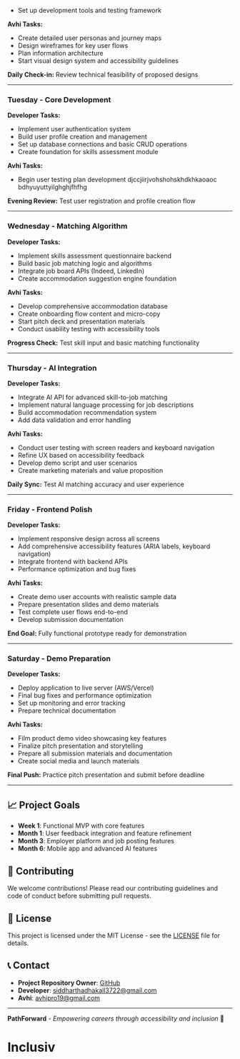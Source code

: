 - Set up development tools and testing framework

**Avhi Tasks:**
- Create detailed user personas and journey maps
- Design wireframes for key user flows
- Plan information architecture
- Start visual design system and accessibility guidelines

**Daily Check-in:** Review technical feasibility of proposed designs

---

### **Tuesday - Core Development**
**Developer Tasks:**
- Implement user authentication system
- Build user profile creation and management
- Set up database connections and basic CRUD operations
- Create foundation for skills assessment module

**Avhi Tasks:**
- Begin user testing plan development
djccjiirjvohshohskhdkhkaoaoc bdhyuyuttyilghghjfhfhg

**Evening Review:** Test user registration and profile creation flow

---

### **Wednesday - Matching Algorithm**
**Developer Tasks:**
- Implement skills assessment questionnaire backend
- Build basic job matching logic and algorithms
- Integrate job board APIs (Indeed, LinkedIn)
- Create accommodation suggestion engine foundation

**Avhi Tasks:**
- Develop comprehensive accommodation database
- Create onboarding flow content and micro-copy
- Start pitch deck and presentation materials
- Conduct usability testing with accessibility tools

**Progress Check:** Test skill input and basic matching functionality

---

### **Thursday - AI Integration**
**Developer Tasks:**
- Integrate AI API for advanced skill-to-job matching
- Implement natural language processing for job descriptions
- Build accommodation recommendation system
- Add data validation and error handling

**Avhi Tasks:**
- Conduct user testing with screen readers and keyboard navigation
- Refine UX based on accessibility feedback
- Develop demo script and user scenarios
- Create marketing materials and value proposition

**Daily Sync:** Test AI matching accuracy and user experience

---

### **Friday - Frontend Polish**
**Developer Tasks:**
- Implement responsive design across all screens
- Add comprehensive accessibility features (ARIA labels, keyboard navigation)
- Integrate frontend with backend APIs
- Performance optimization and bug fixes

**Avhi Tasks:**
- Create demo user accounts with realistic sample data
- Prepare presentation slides and demo materials
- Test complete user flows end-to-end
- Develop submission documentation

**End Goal:** Fully functional prototype ready for demonstration

---

### **Saturday - Demo Preparation**
**Developer Tasks:**
- Deploy application to live server (AWS/Vercel)
- Final bug fixes and performance optimization
- Set up monitoring and error tracking
- Prepare technical documentation

**Avhi Tasks:**
- Film product demo video showcasing key features
- Finalize pitch presentation and storytelling
- Prepare all submission materials and documentation
- Create social media and launch materials

**Final Push:** Practice pitch presentation and submit before deadline

---

## 📈 Project Goals

- **Week 1**: Functional MVP with core features
- **Month 1**: User feedback integration and feature refinement
- **Month 3**: Employer platform and job posting features
- **Month 6**: Mobile app and advanced AI features

## 🤝 Contributing

We welcome contributions! Please read our contributing guidelines and code of conduct before submitting pull requests.

## 📄 License

This project is licensed under the MIT License - see the [LICENSE](LICENSE) file for details.

## 📞 Contact

- **Project Repository Owner**: [GitHub](https://github.com/guruorgoru)
- **Developer**: siddharthadhakall3722@gmail.com
- **Avhi**: avhipro19@gmail.com
---

**PathForward** - *Empowering careers through accessibility and inclusion* 🌟
# Inclusiv
